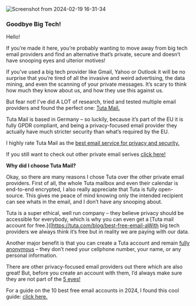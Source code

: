 
![Screenshot from 2024-02-19 16-31-34](https://github.com/LB56745/LB56745.github.io/assets/160507147/3c89143a-6ded-4a8c-98d2-aa47170c13ef)


### **Goodbye Big Tech!**

Hello! 

If you’re made it here, you’re probably wanting to move away from big tech email providers and find an alternative that’s private, secure and doesn’t have snooping eyes and ulterior motives! 

If you’ve used a big tech provider like Gmail, Yahoo or Outlook it will be no surprise that you’re tired of all the invasive and weird advertising, the data mining, and even the scanning of your private messages. It’s scary to think how much they know about us, and how they use this against us. 

But fear not! I’ve did A LOT of research, tried and tested multiple email providers and found the perfect one: [Tuta Mail.](https://tuta.com/) 

Tuta Mail is based in Germany – so luckily, because it’s part of the EU it is fully GPDR compliant, and being a privacy-focused email provider they actually have much stricter security than what’s required by the EU. 
 
I highly rate Tuta Mail as the [best email service for privacy and security.](https://tuta.com/)

If you still want to check out other private email serives [click here!](https://tuta.com/blog/best-private-email-service)

**Why did I choose Tuta Mail?**

Okay, so there are many reasons I chose Tuta over the other private email providers. First of all, the whole Tuta mailbox and even their calendar is end-to-end encrypted, I also really appreciate that Tuta is fully open-source. This gives me peace of mind knowing only the intended recipient can see whats in the email, and I don’t have any snooping about. 

Tuta is a super ethical, well run company – they believe privacy should be accessible for everybody, which is why you can even get a [Tuta mail account for free.]([https://tuta.com/blog/best-free-email-aWith big tech providers we always think it’s free but in reality we are paying with our data. 

Another major benefit is that you can create a Tuta account and remain [fully anonymous](https://tuta.com/blog/anonymous-email/) – they don’t need your cellphone number, your name, or any personal information. 


There are other privacy-focused email providers out there which are also great! But, before you create an account with them, I’d always make sure they are not part of the [5 eyes!](https://tuta.com/blog/posts/fourteen-eyes-countries)

For a guide on the 10 best free email accounts in 2024, I found this cool guide: [click here.](https://tuta.com/blog/best-free-email-accounts)
